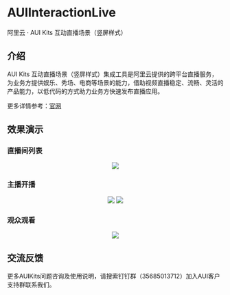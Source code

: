 # AUIInteractionLive
阿里云 · AUI Kits 互动直播场景（竖屏样式）

## 介绍
AUI Kits 互动直播场景（竖屏样式）集成工具是阿里云提供的跨平台直播服务，为业务方提供娱乐、秀场、电商等场景的能力，借助视频直播稳定、流畅、灵活的产品能力，以低代码的方式助力业务方快速发布直播应用。

更多详情参考：[官网](https://help.aliyun.com/zh/live/user-guide/aui-kits-overview/)

## 效果演示
### 直播间列表
<p align="center">
  <img src="https://help-static-aliyun-doc.aliyuncs.com/assets/img/zh-CN/1454750761/p532889.png"/>
</p>

### 主播开播
<p align="center">
  <img src="https://help-static-aliyun-doc.aliyuncs.com/assets/img/zh-CN/1454750761/p532911.png"/>
  <img src="https://help-static-aliyun-doc.aliyuncs.com/assets/img/zh-CN/1454750761/p532919.png"/>
</p>

### 观众观看
<p align="center">
  <img src="https://help-static-aliyun-doc.aliyuncs.com/assets/img/zh-CN/1454750761/p532914.png"/>
</p>

## 交流反馈
更多AUIKits问题咨询及使用说明，请搜索钉钉群（35685013712）加入AUI客户支持群联系我们。
